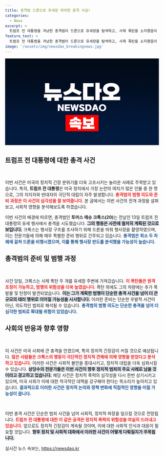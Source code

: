 ```yaml
---
title: 총격범 드론으로 유세장 파악한 충격 사실!
categories:
  - News
excerpt: >
  트럼프 전 대통령을 겨냥한 총격범이 드론으로 유세장을 탐색하고, 사제 폭탄을 소지했음이 드러났다. 그의 범행 계획이 드러나며, 더 큰 피해를 의도했을 가능성도 제기되고 있다. 클릭하여 사건의 전말을 확인해보세요!
feature_text: >
  트럼프 전 대통령을 겨냥한 총격범이 드론으로 유세장을 탐색하고, 사제 폭탄을 소지했음이 드러났다. 그의 범행 계획이 드러나며, 더 큰 피해를 의도했을 가능성도 제기되고 있다. 클릭하여 사건의 전말을 확인해보세요!
image: '/assets/img/newsdao_breakingnews.jpg'
---
```


<p><img src="/assets/img/newsdao_breakingnews.jpg" alt="cryptoinkorea 속보" /></p>

<h2 data-ke-size="size26">트럼프 전 대통령에 대한 총격 사건</h2>

<p data-ke-size="size16">&nbsp;</p>

<p>이번 사건은 미국의 정치적 긴장 분위기를 더욱 고조시키는 놀라운 사례로 주목받고 있습니다. 특히, <strong>트럼프 전 대통령</strong>은 미국 정치에서 가장 논란의 여지가 많은 인물 중 한 명으로, 그의 지지자와 반대자의 극단적 대립이 자주 발생합니다. <b><span style="color: #ee2323;">총격범의 범행 의도와 준비 과정은 이 사건의 심각성을 잘 보여줍니다.</span></b> 본 글에서는 이번 사건의 전개 과정을 살펴보고, 사회적 영향을 분석해보도록 하겠습니다. </p>

<p>이번 사건의 배경에 따르면, 총격범인 <strong>토머스 매슈 크룩스(20)</strong>는 전날인 13일 트럼프 전 대통령의 유세 행사에서 총격을 시도했습니다. <b><span style="background-color: #21538527;">그의 행동은 사전에 철저히 계획된 것으로 보입니다.</span></b> 크룩스는 행사장 구조를 조사하기 위해 드론을 띄워 행사장을 촬영하였으며, 이는 전문가들에 의해 매우 특별한 준비 행위로 간주되고 있습니다. <b><span style="color: #1a5490;">총격범은 최소 두 차례에 걸쳐 드론을 비행시켰으며, 이를 통해 행사장 판도를 분석했을 가능성이 높습니다.</span></b></p>

<h2 data-ke-size="size26">총격범의 준비 및 범행 과정</h2>

<p data-ke-size="size16">&nbsp;</p>

<p>사건 당일, 크룩스는 사제 폭탄 두 개를 유세장 주변에 가져갔습니다. <b><span style="color: #ee2323;">이 폭탄들은 원격 조정이 가능하고, 범행의 위험성을 더욱 높였습니다.</span></b> 폭탄 외에도 그의 차량에는 추가 폭발물 및 탄창이 발견되었습니다. <b><span style="background-color: #21538527;">이는 그가 계획한 범행이 단순한 총격 사건을 넘어 더 큰 규모의 테러 행위로 이어질 가능성을 시사합니다.</span></b> 이러한 준비는 단순한 우발적 사건이 아닌, 의도적인 범죄로 해석될 수 있습니다. <b><span style="color: #1a5490;">총격범의 범행 의도는 단순한 총격을 넘어 더 심각한 범죄로 확대될 위험이 있었습니다.</span></b></p>

<h2 data-ke-size="size26">사회의 반응과 향후 영향</h2>

<p data-ke-size="size16">&nbsp;</p>

<p>이 사건은 미국 사회에 큰 충격을 안겼으며, 특히 정치적 긴장감이 커질 것으로 예상됩니다. <b><span style="color: #ee2323;">많은 사람들은 크룩스의 행동이 극단적인 정치적 견해에 의해 영향을 받았다고 분석하고 있습니다.</span></b> 이러한 사건은 사회적 불안을 증대시키고, 정치적 대립을 더욱 심화시킬 수 있습니다. <b><span style="background-color: #21538527;">상당수의 전문가들은 이번 사건이 향후 정치적 범죄의 주요 사례로 남을 것이라고 경고하고 있습니다.</span></b> 해당 사건은 정치적 폭력의 심각성을 다시 한번 상기시키고 있으며, 미국 사회가 이에 대한 적극적인 대책을 강구해야 한다는 목소리가 높아지고 있습니다. <b><span style="color: #1a5490;">결과적으로 이러한 사건은 정치적 논의와 정책 변화에 직접적인 영향을 미칠 가능성이 큽니다.</span></b></p>

<p data-ke-size="size16">&nbsp;</p>

<p>이번 총격 사건은 단순한 범죄 사건을 넘어 사회적, 정치적 파장을 일으킬 것으로 전망됩니다. <b><span style="color: #ee2323;">트럼프 전 대통령에 대한 이 같은 공격은 정치적 폭력의 위험성을 여실히 드러내고 있습니다.</span></b> 앞으로도 정치적 긴장감이 계속될 것이며, 이에 대한 사회적 인식과 대응이 필요할 것입니다. <b><span style="background-color: #21538527;">향후 정치 및 사회적 대화에서 이러한 사건이 어떻게 다뤄질지가 주목됩니다.</span></b></p>
실시간 뉴스 속보는, <a href="https://newsdao.kr" rel="dofollow">https://newsdao.kr</a>


